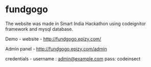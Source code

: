 # fundgogo
The website was made in Smart India Hackathon using codeignitor framework and mysql database.

Demo -
website - http://fundgogo.epizy.com/

Admin panel - http://fundgogo.epizy.com/admin

credentials - 
username : admin@example.com
pass: codeinsect
